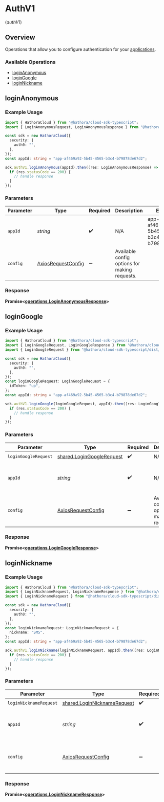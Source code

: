 # AuthV1
(*authV1*)

## Overview

Operations that allow you to configure authentication for your [applications](https://hathora.dev/docs/concepts/hathora-entities#application).

### Available Operations

* [loginAnonymous](#loginanonymous)
* [loginGoogle](#logingoogle)
* [loginNickname](#loginnickname)

## loginAnonymous

### Example Usage

```typescript
import { HathoraCloud } from "@hathora/cloud-sdk-typescript";
import { LoginAnonymousRequest, LoginAnonymousResponse } from "@hathora/cloud-sdk-typescript/dist/sdk/models/operations";

const sdk = new HathoraCloud({
  security: {
    auth0: "",
  },
});
const appId: string = "app-af469a92-5b45-4565-b3c4-b79878de67d2";

sdk.authV1.loginAnonymous(appId).then((res: LoginAnonymousResponse) => {
  if (res.statusCode == 200) {
    // handle response
  }
});
```

### Parameters

| Parameter                                                    | Type                                                         | Required                                                     | Description                                                  | Example                                                      |
| ------------------------------------------------------------ | ------------------------------------------------------------ | ------------------------------------------------------------ | ------------------------------------------------------------ | ------------------------------------------------------------ |
| `appId`                                                      | *string*                                                     | :heavy_check_mark:                                           | N/A                                                          | app-af469a92-5b45-4565-b3c4-b79878de67d2                     |
| `config`                                                     | [AxiosRequestConfig](https://axios-http.com/docs/req_config) | :heavy_minus_sign:                                           | Available config options for making requests.                |                                                              |


### Response

**Promise<[operations.LoginAnonymousResponse](../../models/operations/loginanonymousresponse.md)>**


## loginGoogle

### Example Usage

```typescript
import { HathoraCloud } from "@hathora/cloud-sdk-typescript";
import { LoginGoogleRequest, LoginGoogleResponse } from "@hathora/cloud-sdk-typescript/dist/sdk/models/operations";
import { LoginGoogleRequest } from "@hathora/cloud-sdk-typescript/dist/sdk/models/shared";

const sdk = new HathoraCloud({
  security: {
    auth0: "",
  },
});
const loginGoogleRequest: LoginGoogleRequest = {
  idToken: "up",
};
const appId: string = "app-af469a92-5b45-4565-b3c4-b79878de67d2";

sdk.authV1.loginGoogle(loginGoogleRequest, appId).then((res: LoginGoogleResponse) => {
  if (res.statusCode == 200) {
    // handle response
  }
});
```

### Parameters

| Parameter                                                              | Type                                                                   | Required                                                               | Description                                                            | Example                                                                |
| ---------------------------------------------------------------------- | ---------------------------------------------------------------------- | ---------------------------------------------------------------------- | ---------------------------------------------------------------------- | ---------------------------------------------------------------------- |
| `loginGoogleRequest`                                                   | [shared.LoginGoogleRequest](../../models/shared/logingooglerequest.md) | :heavy_check_mark:                                                     | N/A                                                                    |                                                                        |
| `appId`                                                                | *string*                                                               | :heavy_check_mark:                                                     | N/A                                                                    | app-af469a92-5b45-4565-b3c4-b79878de67d2                               |
| `config`                                                               | [AxiosRequestConfig](https://axios-http.com/docs/req_config)           | :heavy_minus_sign:                                                     | Available config options for making requests.                          |                                                                        |


### Response

**Promise<[operations.LoginGoogleResponse](../../models/operations/logingoogleresponse.md)>**


## loginNickname

### Example Usage

```typescript
import { HathoraCloud } from "@hathora/cloud-sdk-typescript";
import { LoginNicknameRequest, LoginNicknameResponse } from "@hathora/cloud-sdk-typescript/dist/sdk/models/operations";
import { LoginNicknameRequest } from "@hathora/cloud-sdk-typescript/dist/sdk/models/shared";

const sdk = new HathoraCloud({
  security: {
    auth0: "",
  },
});
const loginNicknameRequest: LoginNicknameRequest = {
  nickname: "SMS",
};
const appId: string = "app-af469a92-5b45-4565-b3c4-b79878de67d2";

sdk.authV1.loginNickname(loginNicknameRequest, appId).then((res: LoginNicknameResponse) => {
  if (res.statusCode == 200) {
    // handle response
  }
});
```

### Parameters

| Parameter                                                                  | Type                                                                       | Required                                                                   | Description                                                                | Example                                                                    |
| -------------------------------------------------------------------------- | -------------------------------------------------------------------------- | -------------------------------------------------------------------------- | -------------------------------------------------------------------------- | -------------------------------------------------------------------------- |
| `loginNicknameRequest`                                                     | [shared.LoginNicknameRequest](../../models/shared/loginnicknamerequest.md) | :heavy_check_mark:                                                         | N/A                                                                        |                                                                            |
| `appId`                                                                    | *string*                                                                   | :heavy_check_mark:                                                         | N/A                                                                        | app-af469a92-5b45-4565-b3c4-b79878de67d2                                   |
| `config`                                                                   | [AxiosRequestConfig](https://axios-http.com/docs/req_config)               | :heavy_minus_sign:                                                         | Available config options for making requests.                              |                                                                            |


### Response

**Promise<[operations.LoginNicknameResponse](../../models/operations/loginnicknameresponse.md)>**

